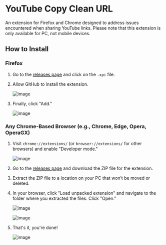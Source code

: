 # YouTube Copy Clean URL

An extension for Firefox and Chrome designed to address issues encountered when sharing YouTube links. Please note that this extension is only available for PC, not mobile devices.

## How to Install

### Firefox

1. Go to the [releases page](https://github.com/RaspberryKitty1/Youtube-Copy-Clean-Url/releases) and click on the `.xpi` file.
2. Allow GitHub to install the extension.

   ![image](https://github.com/user-attachments/assets/97145067-c370-4d1f-b87d-2ee8c0189c24)

3. Finally, click "Add."

   ![image](https://github.com/user-attachments/assets/59f32b9f-9443-4cc4-a76d-b732bf893b7e)

### Any Chrome-Based Browser (e.g., Chrome, Edge, Opera, OperaGX)

1. Visit `chrome://extensions/` (or `browser://extensions/` for other browsers) and enable "Developer mode."

   ![image](https://github.com/user-attachments/assets/c53c8b31-ecb9-4605-943b-f604028d83b3)

2. Go to the [releases page](https://github.com/RaspberryKitty1/Youtube-Copy-Clean-Url/releases) and download the ZIP file for the extension.
3. Extract the ZIP file to a location on your PC that won’t be moved or deleted.
4. In your browser, click "Load unpacked extension" and navigate to the folder where you extracted the files. Click "Open."

   ![image](https://github.com/user-attachments/assets/376682ed-92ed-4b9c-bf77-7694f40ae7ca)

   ![image](https://github.com/user-attachments/assets/33fc4ede-0d73-4775-be09-629506f3933e)

5. That's it, you're done!

   ![image](https://github.com/user-attachments/assets/5eb362e1-209d-4a1d-aaa9-9d40a924f587)

